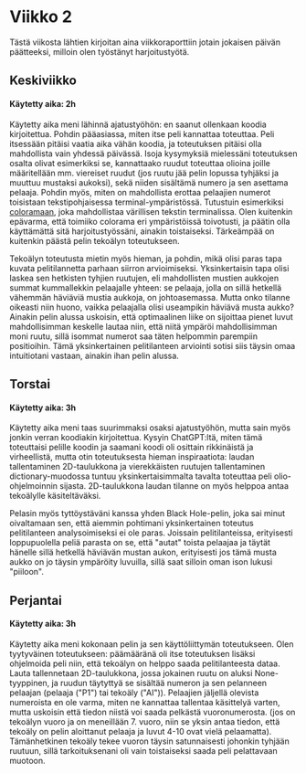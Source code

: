 # Viikko 2

Tästä viikosta lähtien kirjoitan aina viikkoraporttiin jotain jokaisen päivän päätteeksi, milloin olen työstänyt harjoitustyötä.

## Keskiviikko
#### Käytetty aika: 2h

Käytetty aika meni lähinnä ajatustyöhön: en saanut ollenkaan koodia kirjoitettua. Pohdin pääasiassa, miten itse peli kannattaa toteuttaa. Peli itsessään pitäisi vaatia aika vähän koodia, ja toteutuksen pitäisi olla mahdollista vain yhdessä päivässä. Isoja kysymyksiä mielessäni toteutuksen osalta olivat esimerkiksi se, kannattaako ruudut toteuttaa olioina joille määritellään mm. viereiset ruudut (jos ruutu jää pelin lopussa tyhjäksi ja muuttuu mustaksi aukoksi), sekä niiden sisältämä numero ja sen asettama pelaaja. Pohdin myös, miten on mahdollista erottaa pelaajien numerot toisistaan tekstipohjaisessa terminal-ympäristössä. Tutustuin esimerkiksi [coloramaan](https://pypi.org/project/colorama/), joka mahdollistaa värillisen tekstin terminalissa. Olen kuitenkin epävarma, että toimiiko colorama eri ympäristöissä toivotusti, ja päätin olla käyttämättä sitä harjoitustyössäni, ainakin toistaiseksi. Tärkeämpää on kuitenkin päästä pelin tekoälyn toteutukseen.

Tekoälyn toteutusta mietin myös hieman, ja pohdin, mikä olisi paras tapa kuvata pelitilannetta parhaan siirron arvioimiseksi. Yksinkertaisin tapa olisi laskea sen hetkisten tyhjien ruutujen, eli mahdollisten mustien aukkojen summat kummallekkin pelaajalle yhteen: se pelaaja, jolla on sillä hetkellä vähemmän häviäviä mustia aukkoja, on johtoasemassa. Mutta onko tilanne oikeasti niin huono, vaikka pelaajalla olisi useampikin häviävä musta aukko? Ainakin pelin alussa uskoisin, että optimaalinen liike on sijoittaa pienet luvut mahdollisimman keskelle lautaa niin, että niitä ympäröi mahdollisimman moni ruutu, sillä isommat numerot saa täten helpommin parempiin positioihin. Tämä yksinkertainen pelitilanteen arviointi sotisi siis täysin omaa intuitiotani vastaan, ainakin ihan pelin alussa.

## Torstai
#### Käytetty aika: 3h

Käytetty aika meni taas suurimmaksi osaksi ajatustyöhön, mutta sain myös jonkin verran koodiakin kirjoitettua. Kysyin ChatGPT:ltä, miten tämä toteuttaisi pelille koodin ja saamani koodi oli osittain rikkinäistä ja virheellistä, mutta otin toteutuksesta hieman inspiraatiota: laudan tallentaminen 2D-taulukkona ja vierekkäisten ruutujen tallentaminen dictionary-muodossa tuntuu yksinkertaisimmalta tavalta toteuttaa peli olio-ohjelmoinnin sijasta. 2D-taulukkona laudan tilanne on myös helppoa antaa tekoälylle käsiteltäväksi.

Pelasin myös tyttöystäväni kanssa yhden Black Hole-pelin, joka sai minut oivaltamaan sen, että aiemmin pohtimani yksinkertainen toteutus pelitilanteen analysoimiseksi ei ole paras. Joissain pelitilanteissa, erityisesti loppupuolella peliä parasta on se, että "autat" toista pelaajaa ja täytät hänelle sillä hetkellä häviävän mustan aukon, erityisesti jos tämä musta aukko on jo täysin ympäröity luvuilla, sillä saat silloin oman ison lukusi "piiloon".

## Perjantai
#### Käytetty aika: 3h

Käytetty aika meni kokonaan pelin ja sen käyttöliittymän toteutukseen. Olen tyytyväinen toteutukseen: päämääränä oli itse toteutuksen lisäksi ohjelmoida peli niin, että tekoälyn on helppo saada pelitilanteesta dataa. Lauta tallennetaan 2D-taulukkona, jossa jokainen ruutu on aluksi None-tyyppinen, ja ruudun täytyttyä se sisältää numeron ja sen pelanneen pelaajan (pelaaja ("P1") tai tekoäly ("AI")). Pelaajien jäljellä olevista numeroista en ole varma, miten ne kannattaa tallentaa käsittelyä varten, mutta uskoisin että tiedon niistä voi saada pelkästä vuoronumerosta. (jos on tekoälyn vuoro ja on meneillään 7. vuoro, niin se yksin antaa tiedon, että tekoäly on pelin aloittanut pelaaja ja luvut 4-10 ovat vielä pelaamatta). Tämänhetkinen tekoäly tekee vuoron täysin satunnaisesti johonkin tyhjään ruutuun, sillä tarkoituksenani oli vain toistaiseksi saada peli pelattavaan muotoon.

